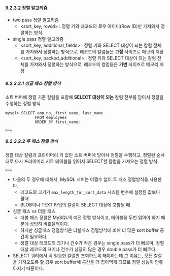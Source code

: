 #### 9.2.3.2 정렬 알고리즘

- two pass 정렬 알고리즘
  - <sort_key, rowid> : 정렬 키와 레코드의 로우 아이디(Row ID)만 가져와서 정렬하는 방식
- single pass 정렬 알고리즘
  - <sort_key, additional_fields> : 정렬 키와 SELECT 대상이 되는 칼럼 전체를 가져와서 정렬하는 방식으로, 레코드의 칼럼들은 **고정** 사이즈로 메모리 저장
  - <sort_key, packed_additional> : 정렬 키와 SELECT 대상이 되는 칼럼 전체를 가져와서 정렬하는 방식으로, 레코드의 칼럼들은 **가변** 사이즈로 메모리 저장



##### 9.2.3.2.1 싱글 패스 정렬 방식

소트 버퍼에 정렬 기준 칼럼을 포함해 **SELECT 대상이 되는** 칼럼 전부를 담아서 정렬을 수행하는 정렬 방식

``` mysql
mysql> SELECT emp_no, first_name, last_name
			 FROM employees
			 ORDER BY first_name;
```



<img src="https://media.vlpt.us/images/giantim/post/9257956f-f02e-4638-8418-edf0d1b9fda1/image.png" alt="img" style="zoom:50%;" />

##### 9.2.3.2.2 투 패스 정렬 방식

정렬 대상 칼럼과 프라이머리 키 값만 소트 버퍼에 담아서 정렬을 수행하고, 정렬된 순서대로 다시 프라이머리 키로 테이블을 읽어서 SELECT할 칼럼을 가져오는 정렬 방식

<img src="https://media.vlpt.us/images/giantim/post/c3475384-fbc0-4a80-a068-1ccdd50c40de/image.png" alt="img" style="zoom:50%;" />



- 다음의 두 경우에 대해서, MySQL 서버는 어쩔수 없이 투 패스 정렬방식을 사용한다.
  - 레코드의 크기가 `max_length_for_sort_data` 시스템 변수에 설정된 값보다 클때
  - BLOB이나 TEXT 타입의 칼럼이 SELECT 대상에 포함될 때
- 싱글 패스 vs 더블 패스
  - 더블 패스 정렬은 MySQL의 예전 정렬 방식이고, 테이블을 두번 읽어야 하기 때문에 상당히 비효율적이다.
  - 하지만 싱글패스 정렬방식은 더블패스 정렬방식에 비해 더 많은 sort buffer 공간이 필요하다.
  - 정렬 대상 레코드의 크기나 건수가 작은 경우는 single pass가 더 빠르며, 정렬 대상 레코드의 크기나 건수가 상당히 많은 경우 double pass가 더 빠르다.
- SELECT 쿼리에서 꼭 필요한 칼럼만 조회하도록 해야하는데 그 이유는, 모든 칼럼을 가져오도록 할 경우 sort buffer에 공간을 더 잡아먹게 되므로 정렬 성능이 안좋아지기 때문이다.